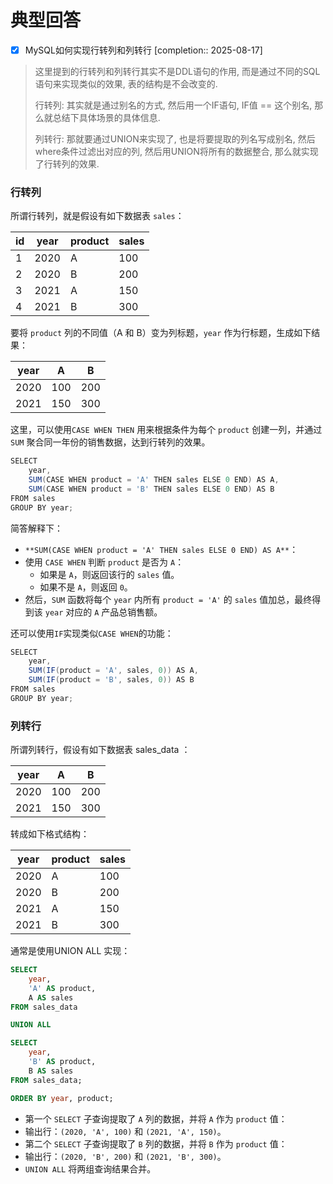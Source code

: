 # 典型回答

- [x] MySQL如何实现行转列和列转行  [completion:: 2025-08-17]

> 这里提到的行转列和列转行其实不是DDL语句的作用, 而是通过不同的SQL语句来实现类似的效果, 表的结构是不会改变的.
> 
> 行转列: 其实就是通过别名的方式, 然后用一个IF语句, IF值 == 这个别名, 那么就总结下具体场景的具体信息.
> 
> 列转行: 那就要通过UNION来实现了, 也是将要提取的列名写成别名, 然后where条件过滤出对应的列, 然后用UNION将所有的数据整合, 那么就实现了行转列的效果.

### 行转列
所谓行转列，就是假设有如下数据表 `sales`：

| id | year | product | sales |
| --- | --- | --- | --- |
| 1 | 2020 | A | 100 |
| 2 | 2020 | B | 200 |
| 3 | 2021 | A | 150 |
| 4 | 2021 | B | 300 |




要将 `product` 列的不同值（A 和 B）变为列标题，`year` 作为行标题，生成如下结果：

| year | A | B |
| --- | --- | --- |
| 2020 | 100 | 200 |
| 2021 | 150 | 300 |




这里，可以使用`CASE WHEN THEN` 用来根据条件为每个 `product` 创建一列，并通过 `SUM` 聚合同一年份的销售数据，达到行转列的效果。  



```java
SELECT
    year,
    SUM(CASE WHEN product = 'A' THEN sales ELSE 0 END) AS A,
    SUM(CASE WHEN product = 'B' THEN sales ELSE 0 END) AS B
FROM sales
GROUP BY year;
```



简答解释下：

+ `**SUM(CASE WHEN product = 'A' THEN sales ELSE 0 END) AS A**`：
+ 使用 `CASE WHEN` 判断 `product` 是否为 `A`：
    - 如果是 `A`，则返回该行的 `sales` 值。
    - 如果不是 `A`，则返回 `0`。
+ 然后，`SUM` 函数将每个 `year` 内所有 `product = 'A'` 的 `sales` 值加总，最终得到该 `year` 对应的 `A` 产品总销售额。



还可以使用`IF`实现类似`CASE WHEN`的功能：

```java
SELECT
    year,
    SUM(IF(product = 'A', sales, 0)) AS A,
    SUM(IF(product = 'B', sales, 0)) AS B
FROM sales
GROUP BY year;
```



### 列转行


所谓列转行，假设有如下数据表  sales_data  ：



| year | A | B |
| --- | --- | --- |
| 2020 | 100 | 200 |
| 2021 | 150 | 300 |




转成如下格式结构：



| year | product | sales |
| --- | --- | --- |
| 2020 | A | 100 |
| 2020 | B | 200 |
| 2021 | A | 150 |
| 2021 | B | 300 |




通常是使用UNION  ALL   实现：



```sql
SELECT 
    year,
    'A' AS product,
    A AS sales
FROM sales_data

UNION ALL

SELECT 
    year,
    'B' AS product,
    B AS sales
FROM sales_data;

ORDER BY year, product;

```



+ 第一个 `SELECT` 子查询提取了 `A` 列的数据，并将 `A` 作为 `product` 值：
+ 输出行：`(2020, 'A', 100)` 和 `(2021, 'A', 150)`。
+ 第二个 `SELECT` 子查询提取了 `B` 列的数据，并将 `B` 作为 `product` 值：
+ 输出行：`(2020, 'B', 200)` 和 `(2021, 'B', 300)`。
+ `UNION ALL` 将两组查询结果合并。

